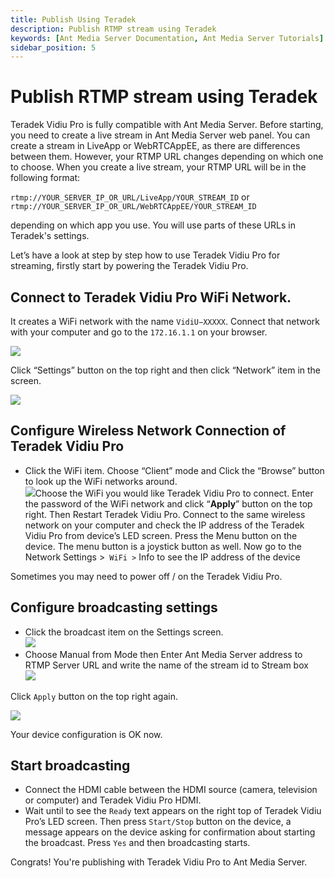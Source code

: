 ```yaml
---
title: Publish Using Teradek 
description: Publish RTMP stream using Teradek
keywords: [Ant Media Server Documentation, Ant Media Server Tutorials]
sidebar_position: 5
---
```


# Publish RTMP stream using Teradek

Teradek Vidiu Pro is fully compatible with Ant Media Server. Before starting, you need to create a live stream in Ant Media Server web panel. You can create a stream in LiveApp or WebRTCAppEE, as there are differences between them. However, your RTMP URL changes depending on which one to choose. When you create a live stream, your RTMP URL will be in the following format:

```rtmp://YOUR_SERVER_IP_OR_URL/LiveApp/YOUR_STREAM_ID``` or ```rtmp://YOUR_SERVER_IP_OR_URL/WebRTCAppEE/YOUR_STREAM_ID```

depending on which app you use. You will use parts of these URLs in Teradek's settings.

Let’s have a look at step by step how to use Teradek Vidiu Pro for streaming, firstly start by powering the Teradek Vidiu Pro.

## Connect to Teradek Vidiu Pro WiFi Network.

It creates a WiFi network with the name ```VidiU−XXXXX```. Connect that network with your computer and go to the ```172.16.1.1``` on your browser.

![](@site/static/img/vidiu_pro_console.png)

Click “Settings” button on the top right and then click “Network” item in the screen.

![](@site/static/img/configure_vidiu_network_button.png)

## Configure Wireless Network Connection of Teradek Vidiu Pro

*   Click the WiFi item. Choose “Client” mode and Click the “Browse” button to look up the WiFi networks around.  
    ![](@site/static/img/set_vidiu_pro_wifi_connectivity.png)Choose the WiFi you would like Teradek Vidiu Pro to connect. Enter the password of the WiFi network and click “**Apply**” button on the top right. Then Restart Teradek Vidiu Pro. Connect to the same wireless network on your computer and check the IP address of the Teradek Vidiu Pro from device’s LED screen. Press the Menu button on the device. The menu button is a joystick button as well. Now go to the Network Settings >` WiFi >` Info to see the IP address of the device

Sometimes you may need to power off / on the Teradek Vidiu Pro.

## Configure broadcasting settings

*   Click the broadcast item on the Settings screen.  
    ![](@site/static/img/configure_broadcasting_settings_vidiu_pro.png)
*   Choose Manual from Mode then Enter Ant Media Server address to RTMP Server URL and write the name of the stream id to Stream box  
    ![](@site/static/img/write_ant_media_server_url_to_vidiu_pro.png)

Click ```Apply``` button on the top right again.

![](@site/static/img/apply_settings_vidiu_pro.png)  

Your device configuration is OK now.

## Start broadcasting

*   Connect the HDMI cable between the HDMI source (camera, television or computer) and Teradek Vidiu Pro HDMI.
*   Wait until to see the ```Ready``` text appears on the right top of Teradek Vidiu Pro’s LED screen. Then press ```Start/Stop``` button on the device, a message appears on the device asking for confirmation about starting the broadcast. Press ```Yes``` and then broadcasting starts.

Congrats! You're publishing with Teradek Vidiu Pro to Ant Media Server.
